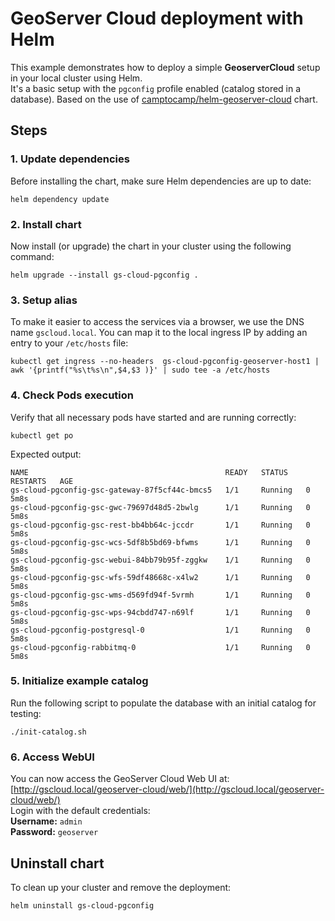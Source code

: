 # GeoServer Cloud deployment with Helm

This example demonstrates how to deploy a simple **GeoserverCloud** setup in your local cluster using Helm.  
It's a basic setup with the `pgconfig` profile enabled (catalog stored in a database).
Based on the use of [camptocamp/helm-geoserver-cloud](https://github.com/camptocamp/helm-geoserver-cloud) chart.

## Steps

### 1. Update dependencies  
Before installing the chart, make sure Helm dependencies are up to date:

```shell
helm dependency update
```

### 2. Install chart  
Now install (or upgrade) the chart in your cluster using the following command:

```shell
helm upgrade --install gs-cloud-pgconfig .
```

### 3. Setup alias  
To make it easier to access the services via a browser, we use the DNS name `gscloud.local`. You can map it to the local ingress IP by adding an entry to your `/etc/hosts` file:

```shell
kubectl get ingress --no-headers  gs-cloud-pgconfig-geoserver-host1 | awk '{printf("%s\t%s\n",$4,$3 )}' | sudo tee -a /etc/hosts
```

### 4. Check Pods execution  
Verify that all necessary pods have started and are running correctly:

```shell
kubectl get po
```

Expected output:
```text
NAME                                            READY   STATUS    RESTARTS   AGE
gs-cloud-pgconfig-gsc-gateway-87f5cf44c-bmcs5   1/1     Running   0          5m8s
gs-cloud-pgconfig-gsc-gwc-79697d48d5-2bwlg      1/1     Running   0          5m8s
gs-cloud-pgconfig-gsc-rest-bb4bb64c-jccdr       1/1     Running   0          5m8s
gs-cloud-pgconfig-gsc-wcs-5df8b5bd69-bfwms      1/1     Running   0          5m8s
gs-cloud-pgconfig-gsc-webui-84bb79b95f-zggkw    1/1     Running   0          5m8s
gs-cloud-pgconfig-gsc-wfs-59df48668c-x4lw2      1/1     Running   0          5m8s
gs-cloud-pgconfig-gsc-wms-d569fd94f-5vrmh       1/1     Running   0          5m8s
gs-cloud-pgconfig-gsc-wps-94cbdd747-n69lf       1/1     Running   0          5m8s
gs-cloud-pgconfig-postgresql-0                  1/1     Running   0          5m8s
gs-cloud-pgconfig-rabbitmq-0                    1/1     Running   0          5m8s
```

### 5. Initialize example catalog  
Run the following script to populate the database with an initial catalog for testing:

```shell
./init-catalog.sh
```

### 6. Access WebUI  
You can now access the GeoServer Cloud Web UI at:  
[http://gscloud.local/geoserver-cloud/web/](http://gscloud.local/geoserver-cloud/web/)  
Login with the default credentials:  
**Username:** `admin`  
**Password:** `geoserver`

## Uninstall chart  
To clean up your cluster and remove the deployment:

```shell
helm uninstall gs-cloud-pgconfig
```

